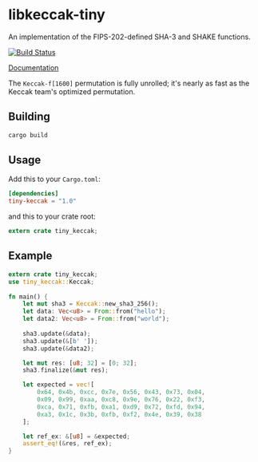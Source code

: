 # libkeccak-tiny

An implementation of the FIPS-202-defined SHA-3 and SHAKE functions.

[![Build Status][travis-image]][travis-url]

[travis-image]: https://travis-ci.org/debris/tiny-keccak.svg?branch=master
[travis-url]: https://travis-ci.org/debris/tiny-keccak

[Documentation](http://debris.github.io/tiny-keccak/tiny_keccak/index.html)

The `Keccak-f[1600]` permutation is fully unrolled; it's nearly as fast
as the Keccak team's optimized permutation.

## Building

```bash
cargo build
```

## Usage

Add this to your `Cargo.toml`:

```toml
[dependencies]
tiny-keccak = "1.0"
```

and this to your crate root:

```rust
extern crate tiny_keccak;
```

## Example

```rust
extern crate tiny_keccak;
use tiny_keccak::Keccak;
 
fn main() {
    let mut sha3 = Keccak::new_sha3_256();
    let data: Vec<u8> = From::from("hello");
    let data2: Vec<u8> = From::from("world");
    
    sha3.update(&data);
    sha3.update(&[b' ']);
    sha3.update(&data2);

    let mut res: [u8; 32] = [0; 32];
    sha3.finalize(&mut res);

    let expected = vec![
        0x64, 0x4b, 0xcc, 0x7e, 0x56, 0x43, 0x73, 0x04,
        0x09, 0x99, 0xaa, 0xc8, 0x9e, 0x76, 0x22, 0xf3,
        0xca, 0x71, 0xfb, 0xa1, 0xd9, 0x72, 0xfd, 0x94,
        0xa3, 0x1c, 0x3b, 0xfb, 0xf2, 0x4e, 0x39, 0x38
    ];

    let ref_ex: &[u8] = &expected;
    assert_eq!(&res, ref_ex);
}
```
